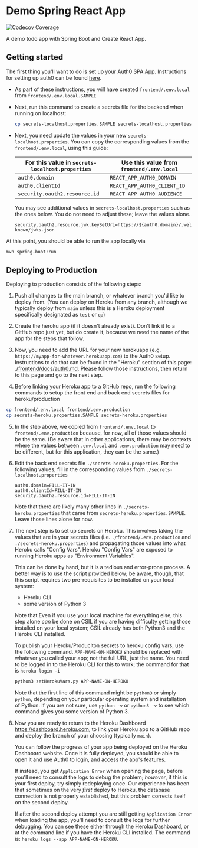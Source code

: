 # Demo Spring React App

[![Codecov Coverage](https://codecov.io/gh/ucsb-cs156-f20/demo-spring-react-app/branch/master/graph/badge.svg)](https://codecov.io/gh/ucsb-cs156-f20/demo-spring-react-app)

A demo todo app with Spring Boot and Create React App.

## Getting started

The first thing you'll want to do is set up your Auth0 SPA App. Instructions for setting up auth0 can be found [here](./frontend/docs/auth0.md).

- As part of these instructions, you will have created `frontend/.env.local` from `frontend/.env.local.SAMPLE`
- Next, run this command to create a secrets file for the backend when running on localhost:
  ```bash
  cp secrets-localhost.properties.SAMPLE secrets-localhost.properties
  ```
- Next, you need update the values in your new `secrets-localhost.properties`. You can copy the corresponding values from the `frontend/.env.local`,
  using this guide:

  | For this value in `secrets-localhost.properties` | Use this value from `frontend/.env.local` |
  | ------------------------------------------------ | ----------------------------------------- |
  | `auth0.domain`                                   | `REACT_APP_AUTH0_DOMAIN`                  |
  | `auth0.clientId`                                 | `REACT_APP_AUTH0_CLIENT_ID`               |
  | `security.oauth2.resource.id`                    | `REACT_APP_AUTH0_AUDIENCE`                |

  You may see additional values in `secrets-localhost.properties` such as the ones below. You do not need to adjust these; leave the values alone.

  ```
  security.oauth2.resource.jwk.keySetUri=https://${auth0.domain}/.well-known/jwks.json
  ```

At this point, you should be able to run the app locally via

```bash
mvn spring-boot:run
```

## Deploying to Production

Deploying to production consists of the following steps:

1. Push all changes to the main branch, or whatever branch you'd like to deploy from.  (You can deploy on Heroku from any branch, although we typically deploy from `main` unless this is a Heroku deployment specifically designated as `test` or `qa`)
2. Create the heroku app (if it doesn't already exist).  Don't link it to a GitHub repo just yet, but do create it, because we need the name of the app for the steps that follow.
3. Now, you need to add the URL for your new herokuapp (e.g. `https://myapp-for-whatever.herokuapp.com`) to the Auth0 setup.  Instructions to do that can be found in the "Heroku" section of this page: [./frontend/docs/auth0.md](./frontend/docs/auth0.md#setting-up-authentication-on-heroku).  Please follow those instructions, then return to this page and go to the next step.


4. Before linking your Heroku app to a GitHub repo, run the following commands to setup the front end and back end secrets files for heroku/production

```bash
cp frontend/.env.local frontend/.env.production
cp secrets-heroku.properties.SAMPLE secrets-heroku.properties
```

5. In the step above, we copied from 
   `frontend/.env.local` to `frontend/.env.production` because, for now,
   all of those values should be the same.   (Be aware that in other
   applications, there may be contexts where the values between `.env.local` and `.env.production` may need to be different, but for this application,
   they can be the same.)

5. Edit the back end secrets file 
   `./secrets-heroku.properties`. For the following values, fill in the corresponding values from `./secrets-localhost.properties`
   
   ```
   auth0.domain=FILL-IT-IN
   auth0.clientId=FILL-IT-IN
   security.oauth2.resource.id=FILL-IT-IN
   ```

   Note that there are likely many other lines in 
   `./secrets-heroku.properties` that came 
   from `secrets-heroku.properties.SAMPLE`.  Leave those lines alone for now.

6. The next step is to set up secrets on Heroku.  This involves taking the
   values that are in your secrets files (i.e. `./frontend/.env.production` and
   `./secrets-heroku.properties`) and propagating those values into 
   what Heroku calls "Config Vars".  Heroku "Config Vars" are exposed to
   running Heroku apps as "Environment Variables".

   This can be done by hand, but it is a tedious and error-prone process.
   A better way is to use the script provided below; be aware, though, that this
   script requires two pre-requisites to be installed on your local system:
   * Heroku CLI
   * some version of Python 3

   Note that Even if you use your local machine for everything else, this step alone *can*
   be done on CSIL if you are having difficulty getting those installed on your
   local system; CSIL already has both Python3 and the Heroku CLI installed.

   To publish your Heroku/Produciton secrets to heroku config vars, use the following command.  `APP-NAME-ON-HEROKU` should be replaced with whatever
   you called your app; not the full URL, just the name.   You need to be logged
   in to the Heroku CLI for this to work; the command for that is 
   `heroku login -i`

   ```bash
   python3 setHerokuVars.py APP-NAME-ON-HEROKU
   ```

   Note that the first line of this command might be `python3` or simply 
   `python`, depending on your particular operating system and installation
   of Python.  If you are not sure, use `python -v` or `python3 -v` to see
   which command gives you some version of Python 3.

7. Now you are ready to return to the Heroku Dashboard <https://dashboard.heroku.com>, to link your Heroku app to a GitHub repo 
   and deploy the branch of your choosing (typically `main`).

   You can follow the progress of your app being deployed on the Heroku Dashboard
   website.  Once it is fully deployed, you should be able to open it and
   use Auth0 to login, and access the app's features.

   If instead, you get `Application Error` when opening the page, before 
   you'll need to
   consult the logs to debug the problem; *however*, if this is
   your first deploy, try simply redeploying once.  Our experience
   has been that sometimes on the very *first* deploy to Heroku, the
   database connection is not properly established, but this problem
   corrects itself on the second deploy.
   
   If after the second deploy attempt you are still getting
   `Application Error` when loading the app, you'll need to consult
   the logs for further debugging. You can see these either through the
   Heroku Dashboard, or at the command line if you have the Heroku CLI
   installed.  The command is: `heroku logs --app APP-NAME-ON-HEROKU`.
